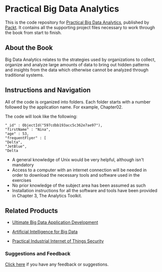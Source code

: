 # Practical Big Data Analytics
This is the code repository for [Practical Big Data Analytics](https://www.packtpub.com/big-data-and-business-intelligence/practical-big-data-analytics?utm_source=github&utm_medium=repository&utm_campaign=9781783554393), published by [Packt](https://www.packtpub.com/?utm_source=github). It contains all the supporting project files necessary to work through the book from start to finish.
## About the Book
Big Data Analytics relates to the strategies used by organizations to collect, organize and analyze large amounts of data to bring out hidden patterns and insights from the data which otherwise cannot be analyzed through traditional systems.


## Instructions and Navigation
All of the code is organized into folders. Each folder starts with a number followed by the application name. For example, Chapter02.



The code will look like the following:
```
"_id" : ObjectId("597cdbb193acc5c362e7ae97"),
"firstName" : "Nina",
"age" : 53,
"frequentFlyer" : [
"Delta",
"JetBlue",
"Delta
```

* A general knowledge of Unix would be very helpful, although isn't mandatory
* Access to a computer with an internet connection will be needed in order to
download the necessary tools and software used in the exercises
* No prior knowledge of the subject area has been assumed as such
* Installation instructions for all the software and tools have been provided in
Chapter 3, The Analytics Toolkit.

## Related Products
* [Ultimate Big Data Application Development](https://www.packtpub.com/big-data-and-business-intelligence/ultimate-big-data-application-development?utm_source=github&utm_medium=repository&utm_campaign=9781788399951)

* [Artificial Intelligence for Big Data](https://www.packtpub.com/big-data-and-business-intelligence/artificial-intelligence-big-data?utm_source=github&utm_medium=repository&utm_campaign=9781788472173)

* [Practical Industrial Internet of Things Security](https://www.packtpub.com/business/practical-industrial-internet-things-security?utm_source=github&utm_medium=repository&utm_campaign=9781788832687)

### Suggestions and Feedback
[Click here](https://docs.google.com/forms/d/e/1FAIpQLSe5qwunkGf6PUvzPirPDtuy1Du5Rlzew23UBp2S-P3wB-GcwQ/viewform) if you have any feedback or suggestions.
